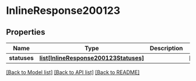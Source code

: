 # InlineResponse200123

## Properties
Name | Type | Description | Notes
------------ | ------------- | ------------- | -------------
**statuses** | [**list[InlineResponse200123Statuses]**](InlineResponse200123Statuses.md) |  | [optional] 

[[Back to Model list]](../README.md#documentation-for-models) [[Back to API list]](../README.md#documentation-for-api-endpoints) [[Back to README]](../README.md)

